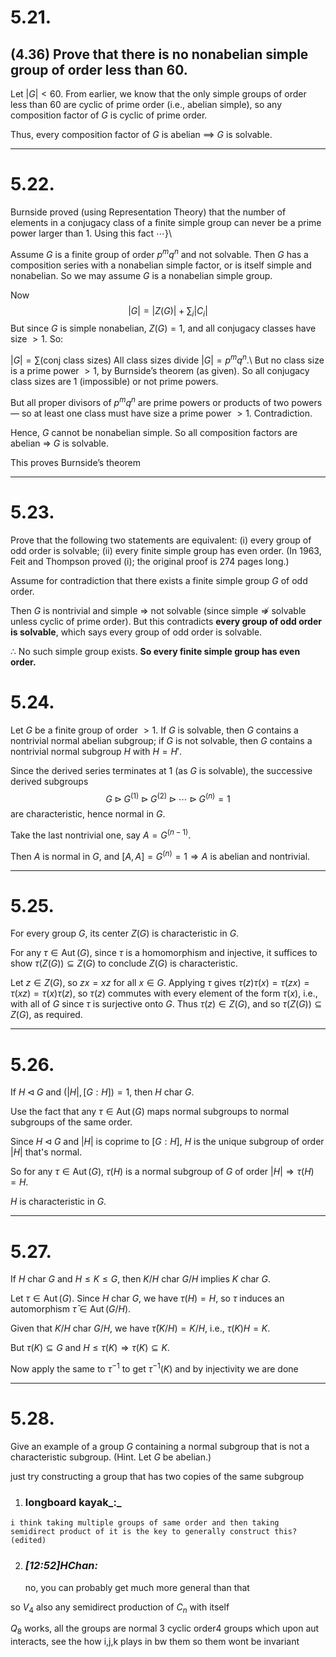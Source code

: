 


# 5.21.

## (4.36) Prove that there is no nonabelian simple group of order less than 60.

Let $|G| < 60$. From earlier, we know that the only simple groups of order less than 60 are cyclic of prime order (i.e., abelian simple), so any composition factor of $G$ is cyclic of prime order.

Thus, every composition factor of $G$ is abelian $\implies$ $G$ is solvable.

---
# 5.22.
Burnside proved (using Representation Theory) that the number of elements in a conjugacy class of a finite simple group can never be a prime power larger than 1. Using this fact $\cdots$}\\

Assume $G$ is a finite group of order $p^m q^n$ and not solvable. Then $G$ has a composition series with a nonabelian simple factor, or is itself simple and nonabelian.
So we may assume $G$ is a nonabelian simple group.

Now
$$|G| = |Z(G)| + \sum_{i} |C_i|$$
But since $G$ is simple nonabelian, $Z(G) = 1$, and all conjugacy classes have size $>1$. So:

$|G| = \sum \text{(conj class sizes)}$
All class sizes divide $|G| = p^m q^n$.\\
But no class size is a prime power $> 1$, by Burnside’s theorem (as given).
So all conjugacy class sizes are 1 (impossible) or not prime powers.

But all proper divisors of $p^m q^n$ are prime powers or products of two powers — so at least one class must have size a prime power $> 1$.
Contradiction.

Hence, $G$ cannot be nonabelian simple.
So all composition factors are abelian $\Rightarrow$ $G$ is solvable.

This proves Burnside’s theorem

---
# 5.23.
Prove that the following two statements are equivalent:
(i) every group of odd order is solvable;
(ii) every finite simple group has even order.
(In 1963, Feit and Thompson proved (i); the original proof is 274 pages long.)

Assume for contradiction that there exists a finite simple group $G$ of odd order.

Then $G$ is nontrivial and simple $\Rightarrow$ not solvable (since simple $\nRightarrow$ solvable unless cyclic of prime order).
But this contradicts **every group of odd order is solvable**, which says every group of odd order is solvable.

$\therefore$ No such simple group exists. **So every finite simple group has even order.**


# 5.24.

Let $G$ be a finite group of order $> 1$. If $G$ is solvable, then $G$ contains a nontrivial normal abelian subgroup; if $G$ is not solvable, then $G$ contains a nontrivial normal subgroup $H$ with $H = H'$.


Since the derived series terminates at $1$ (as $G$ is solvable), the successive derived subgroups
$$G \triangleright G^{(1)} \triangleright G^{(2)} \triangleright \cdots \triangleright G^{(n)} = 1$$
are characteristic, hence normal in $G$.

Take the last nontrivial one, say $A = G^{(n-1)}$.

Then $A$ is normal in $G$, and $[A,A] = G^{(n)} = 1 \Rightarrow A$ is abelian and nontrivial.

---
# 5.25.
For every group $G$, its center $Z(G)$ is characteristic in $G$.

For any $\tau \in \operatorname{Aut}(G)$, since $\tau$ is a homomorphism and injective, it suffices to show $\tau(Z(G)) \subseteq Z(G)$ to conclude $Z(G)$ is characteristic.

 Let $z \in Z(G)$, so $zx = xz$ for all $x \in G$. Applying $\tau$ gives $\tau(z)\tau(x) = \tau(zx) = \tau(xz) = \tau(x)\tau(z)$, so $\tau(z)$ commutes with every element of the form $\tau(x)$, i.e., with all of $G$ since $\tau$ is surjective onto $G$. Thus $\tau(z) \in Z(G)$, and so $\tau(Z(G)) \subseteq Z(G)$, as required.
 
 ---
# 5.26.
If $H \triangleleft G$ and $(|H|, [G: H]) = 1$, then $H \text{ char } G$.


Use the fact that any $\tau \in \operatorname{Aut}(G)$ maps normal subgroups to normal subgroups of the same order.

Since $H \triangleleft G$ and $|H|$ is coprime to $[G : H]$, $H$ is the unique subgroup of order $|H|$ that's normal.

So for any $\tau \in \operatorname{Aut}(G)$, $\tau(H)$ is a normal subgroup of $G$ of order $|H| \Rightarrow \tau(H) = H$.

$H$ is characteristic in $G$.

---

# 5.27.
If $H \text{ char } G$ and $H \le K \le G$, then $K/H \text{ char } G/H$ implies $K \text{ char } G$.

Let $\tau \in \operatorname{Aut}(G)$. Since $H \text{ char } G$, we have $\tau(H) = H$, so $\tau$ induces an automorphism $\bar{\tau} \in \operatorname{Aut}(G/H)$.

Given that $K/H \text{ char } G/H$, we have $\bar{\tau}(K/H) = K/H$, i.e., $\tau(K)H = K$.

But $\tau(K) \subseteq G$ and $H \le \tau(K) \Rightarrow \tau(K) \subseteq K$.

Now apply the same to $\tau^{-1}$ to get $\tau^{-1}(K)$ and by injectivity we are done

---
# 5.28.

Give an example of a group $G$ containing a normal subgroup that is not a characteristic subgroup. (Hint. Let $G$ be abelian.)

  just try constructing a group that has two copies of the same subgroup 
  
  1. ### longboard kayak_:_ 
    
    i think taking multiple groups of same order and then taking semidirect product of it is the key to generally construct this? (edited)
    
2. ### _[_12:52_]_HChan_:_ 
    
    no, you can probably get much more general than that
    

so $V_{4}$ also any semidirect production of $C_{n}$ with itself

$Q_{8}$ works, all the groups are normal 3 cyclic order4 groups which upon aut interacts, see the how i,j,k plays in bw them so them wont be invariant

